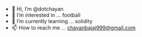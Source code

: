 - 👋 Hi, I’m @dotchayan
- 👀 I’m interested in ... football
- 🌱 I’m currently learning ... solidity
- 📫 How to reach me ... chayanbajaj999@gmail.com

<!---
dotchayan/dotchayan is a ✨ special ✨ repository because its `README.md` (this file) appears on your GitHub profile.
You can click the Preview link to take a look at your changes.
--->
